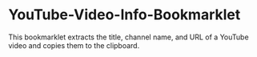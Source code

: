 # YouTube-Video-Info-Bookmarklet
This bookmarklet extracts the title, channel name, and URL of a YouTube video and copies them to the clipboard.
